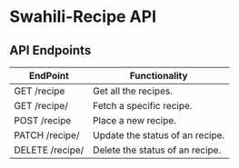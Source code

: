 # Swahili-Recipe API

## API Endpoints

| EndPoint                      | Functionality                     |
| ----------------------------- | ------------------------------    |
| GET /recipe                   | Get all the recipes.              |
| GET /recipe/<recipeId>        | Fetch a specific recipe.          |
| POST /recipe                  | Place a new recipe.               |
| PATCH /recipe/<recipeId>      | Update the status of an recipe.   |
| DELETE /recipe/<recipeId>     | Delete the status of an recipe.   |